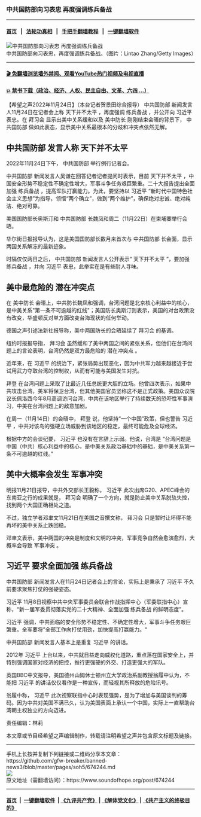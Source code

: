 ### 中共国防部向习表忠 再度强调练兵备战
------------------------

#### [首页](https://github.com/gfw-breaker/banned-news3/blob/master/README.md) &nbsp;&nbsp;|&nbsp;&nbsp; [法轮功真相](https://github.com/begood0513/basic/blob/master/README.md)  &nbsp;&nbsp;|&nbsp;&nbsp; [手把手翻墙教程](https://github.com/gfw-breaker/guides/wiki)  &nbsp;&nbsp;|&nbsp;&nbsp; [一键翻墙软件](https://github.com/gfw-breaker/nogfw/blob/master/README.md)  



<div><img alt="中共国防部向习表忠 再度强调练兵备战" src="https://img.soundofhope.org/2022-11/1669330244248.jpg"/>
<br/><figcaption class="caption">
 中共国防部向习表忠，再度强调练兵备战。（图片：Lintao Zhang/Getty Images）
</figcaption></div><hr/>

#### [ 🎬  免翻墙浏览墙外禁闻、观看YouTube热门视频及电视直播](https://github.com/gfw-breaker/HelloWorld)

#### [ 💥  禁书下载（政治、经济、人权、民主自由、文革、六四 ...）](https://github.com/gfw-breaker/books/blob/master/README.md)

<div><div class="Content__Wrapper sc-1bvya0-0 elmmKw article_body" itemprop="articleBody">
 <div id="post_place_1">
 </div>
 <p class="meta-top">
  <span class="meta">
   【希望之声2022年11月24日】（本台记者贺景田综合报导）
  </span>
  <ok href="/term/24502">
   中共国防部
  </ok>
  新闻发言人11月24日在记者会上称
  <ok href="/term/811518">
   天下并不太平
  </ok>
  ，再度强调
  <ok href="/term/490469">
   练兵备战
  </ok>
  ，并公开向
  <ok href="/term/1063">
   习近平
  </ok>
  表忠。在
  <ok href="/term/499577">
   拜习会
  </ok>
  显示出美中关系缓和以及
  <ok href="/term/725231">
   美中防长
  </ok>
  刚刚结束会晤的背景下，
  <ok href="/term/24502">
   中共国防部
  </ok>
  做如此表态，显示美中关系最根本的分歧和冲突点依然无解。
 </p>
 <h2>
  <strong>
   <ok href="/term/24502">
    中共国防部
   </ok>
   发言人称
   <ok href="/term/811518">
    天下并不太平
   </ok>
  </strong>
 </h2>
 <p>
  2022年11月24日下午，
  <ok href="/term/24502">
   中共国防部
  </ok>
  举行例行记者会。
 </p>
 <p>
  <ok href="/term/24502">
   中共国防部
  </ok>
  新闻发言人吴谦在回答记者记者提问时表示，目前
  <ok href="/term/811518">
   天下并不太平
  </ok>
  ，中国安全形势不稳定性不确定性增大，军事斗争任务艰巨繁重。二十大报告提出全面加强
  <ok href="/term/490469">
   练兵备战
  </ok>
  ，提高军队打赢能力。为此，要坚持以
  <ok href="/term/1063">
   习近平
  </ok>
  “新时代中国特色社会主义思想”为指导，领悟“两个确立”，做到“两个维护”，确保绝对忠诚、绝对纯洁、绝对可靠。
 </p>
 <p>
  美国国防部长奥斯汀和
  <ok href="/term/24502">
   中共国防部
  </ok>
  长魏凤和周二（11月22日）在柬埔寨举行会晤。
 </p>
 <p>
  华尔街日报报导认为，这是美国国防部长数月来首次与
  <ok href="/term/24502">
   中共国防部
  </ok>
  长会面，显示两国关系解冻的最新迹象。
 </p>
 <p>
  时隔仅仅两日之后，
  <ok href="/term/24502">
   中共国防部
  </ok>
  新闻发言人公开表示“
  <ok href="/term/811518">
   天下并不太平
  </ok>
  ”，要加强
  <ok href="/term/490469">
   练兵备战
  </ok>
  ，并向
  <ok href="/term/1063">
   习近平
  </ok>
  表忠，此举实在是有些耐人寻味。
 </p>
 <h2>
  <strong>
   美中最危险的
   <ok href="/term/459569">
    潜在冲突点
   </ok>
  </strong>
 </h2>
 <p>
  在
  <ok href="/term/725231">
   美中防长
  </ok>
  会晤上，中共防长魏凤和强调，台湾问题是北京核心利益中的核心，是中美关系"第一条不可逾越的红线"；美国防长奥斯汀则表示，美国的对台政策没有改变，华盛顿反对单方面改变台海现状的任何举动。
 </p>
 <p>
  德国之声引述法新社报导称，美中两国防长的会晤延续了
  <ok href="/term/499577">
   拜习会
  </ok>
  的基调。
 </p>
 <p>
  纽约时报报导指，
  <ok href="/term/499577">
   拜习会
  </ok>
  虽然缓和了美中两国之间的紧张关系，但他们在台湾问题上的言论表明，台湾仍然是双方最危险的
  <ok href="/term/459569">
   潜在冲突点
  </ok>
  。
 </p>
 <p>
  近年来，在
  <ok href="/term/1063">
   习近平
  </ok>
  的统治下，紧张局势出现恶化，因为中共军力越来越接近于尝试用武力夺取台湾的控制权，从而有可能与美国发生对抗。
 </p>
 <p>
  <ok href="/term/3365">
   拜登
  </ok>
  在台湾问题上采取了比最近几任总统更大胆的立场。他曾四次表示，如果中共攻击台湾，美军将保卫台湾，但其他美国官员坚称这不是正式政策。美国众议院议长佩洛西今年8月高调访问台湾，中共在该地区举行了持续数天的恐吓性军事演习，中美在台湾问题上的敌意加剧。
 </p>
 <p>
  在周一（11月14日）的会晤中，
  <ok href="/term/3365">
   拜登
  </ok>
  说，他坚持“一个中国”政策，但也警告
  <ok href="/term/1063">
   习近平
  </ok>
  ，中共对该岛的强硬立场威胁到该地区的稳定，最终可能危及全球经济。
 </p>
 <p>
  根据中方的会谈纪要，
  <ok href="/term/1063">
   习近平
  </ok>
  也没有在言辞上示弱。他说，台湾是 “台湾问题是中国（中共）核心利益中的核心，是中美关系政治基础中的基础，是中美关系第一条不可逾越的红线。”
 </p>
 <h2>
  <strong>
   美中大概率会发生
   <ok href="/term/76775">
    军事冲突
   </ok>
  </strong>
 </h2>
 <p>
  明报11月21日报导，中共外交部长王毅称，
  <ok href="/term/1063">
   习近平
  </ok>
  此次出席G20、APEC峰会的东南亚之行的成果就是，
  <ok href="/term/499577">
   拜习会
  </ok>
  明确了一个方向，就是防止美中关系脱轨失控，找到两个大国正确相处之道。
 </p>
 <p>
  不过，独立学者邓聿文11月21日在美国之音撰文称，
  <ok href="/term/499577">
   拜习会
  </ok>
  只是暂时让坏得不能再坏的美中关系止跌回稳。
 </p>
 <p>
  邓聿文表示，美中两国的冲突是制度和文明的冲突，军事竞争自然会愈演愈烈，大概率会导致
  <ok href="/term/76775">
   军事冲突
  </ok>
  。
 </p>
 <h2>
  <strong>
   <ok href="/term/1063">
    习近平
   </ok>
   要求全面加强
   <ok href="/term/490469">
    练兵备战
   </ok>
  </strong>
 </h2>
 <p>
  <ok href="/term/24502">
   中共国防部
  </ok>
  新闻发言人在11月24日记者会上的言论，实际上是秉承了
  <ok href="/term/1063">
   习近平
  </ok>
  不久前要求聚焦打仗的强硬姿态。
 </p>
 <p>
  <ok href="/term/1063">
   习近平
  </ok>
  11月8日视察中共中央军事委员会联合作战指挥中心（军委联指中心）宣称，“新一届军委贯彻落实党的二十大精神、全面加强
  <ok href="/term/490469">
   练兵备战
  </ok>
  的鲜明态度”。
 </p>
 <p>
  <ok href="/term/1063">
   习近平
  </ok>
  强调，中共面临的安全形势不稳定性、不确定性增大，军事斗争任务艰巨繁重。全军要将”全部工作向打仗用劲，加快提高打赢能力。“
 </p>
 <p>
  <ok href="/term/24502">
   中共国防部
  </ok>
  新闻发言人基本上是重复
  <ok href="/term/1063">
   习近平
  </ok>
  的讲话。
 </p>
 <p>
  2012年
  <ok href="/term/1063">
   习近平
  </ok>
  上台以来，中共就日益走向威权化道路，重点落在国家安全上，并特别强调国家对经济的把控，推行更强硬的外交、打造更强大的军队。
 </p>
 <p>
  英国BBC中文报导，美国德州山姆休士顿州立大学政治系副教授翁履中认为，不能把
  <ok href="/term/1063">
   习近平
  </ok>
  的讲话仅仅看作是一种宣传，而轻视其所释放的危险讯号。
 </p>
 <p>
  翁履中称，
  <ok href="/term/1063">
   习近平
  </ok>
  此次视察联指中心时表现强势，是为了增加与美国谈判的筹码。因为中共对美国不满已久，认为美国表面上承认一个中国，实际上一直帮助台湾朝主权独立的方向迈进。
 </p>
 <p class="meta-btm">
  责任编辑：林莉
 </p>
 <p class="meta-btm">
  本文章或节目经希望之声编辑制作，转载请注明希望之声并包含原文标题及链接。
 </p>
</div>
</div>
<hr/>
手机上长按并复制下列链接或二维码分享本文章：<br/>
https://github.com/gfw-breaker/banned-news3/blob/master/pages/soh5/674244.md <br/>
<a href='https://github.com/gfw-breaker/banned-news3/blob/master/pages/soh5/674244.md'><img src='https://github.com/gfw-breaker/banned-news3/blob/master/pages/soh5/674244.md.png'/></a> <br/>
原文地址（需翻墙访问）：https://www.soundofhope.org/post/674244


------------------------
#### [首页](https://github.com/gfw-breaker/banned-news3/blob/master/README.md) &nbsp;|&nbsp; [一键翻墙软件](https://github.com/gfw-breaker/nogfw/blob/master/README.md) &nbsp;| [《九评共产党》](https://github.com/gfw-breaker/9ping.md/blob/master/README.md#九评之一评共产党是什么) | [《解体党文化》](https://github.com/gfw-breaker/jtdwh.md/blob/master/README.md) | [《共产主义的终极目的》](https://github.com/gfw-breaker/gczydzjmd.md/blob/master/README.md)


<img src='http://gfw-breaker.win/banned-news3/pages/soh5/674244.md' width='0px' height='0px'/>